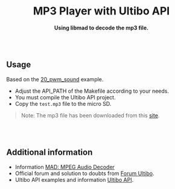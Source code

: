 <h1 align="center">
	MP3 Player with Ultibo API
</h1>
<p align="center"><strong>Using libmad to decode the mp3 file.</strong></p>

<br></br>

## Usage

Based on the [20_pwm_sound](https://github.com/ultibohub/API/tree/master/samples/20_pwm_sound) example.

- Adjust the API_PATH of the Makefile according to your needs.
- You must compile the Ultibo API project.
- Copy the `test.mp3` file to the micro SD.

> Note: The mp3 file has been downloaded from this [site](https://github.com/sank29/Star-Wars).


<br></br>

## Additional information
- Information [MAD: MPEG Audio Decoder](https://www.underbit.com/products/mad/)
- Official forum and solution to doubts from [Forum Ultibo](https://ultibo.org/forum/index.php).
- Ultibo API examples and information [Ultibo API](https://github.com/ultibohub/API).
